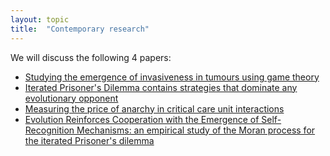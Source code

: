```yaml
---
layout: topic
title:  "Contemporary research"
---
```


We will discuss the following 4 papers:

- [Studying the emergence of invasiveness in tumours using game theory](https://link.springer.com/article/10.1140/epjb/e2008-00249-y)
- [Iterated Prisoner's Dilemma contains strategies that dominate any evolutionary opponent](http://www.pnas.org/content/109/26/10409.abstract)
- [Measuring the price of anarchy in critical care unit interactions](https://link.springer.com/article/10.1057/s41274-016-0100-8)
- [Evolution Reinforces Cooperation with the Emergence of Self-Recognition Mechanisms: an empirical study of the Moran process for the iterated Prisoner's dilemma](https://journals.plos.org/plosone/article?id=10.1371/journal.pone.0204981)
